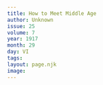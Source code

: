 ```yaml
---
title: How to Meet Middle Age
author: Unknown
issue: 25
volume: 7
year: 1917
month: 29
day: VI
tags:
layout: page.njk
image:
---
```



